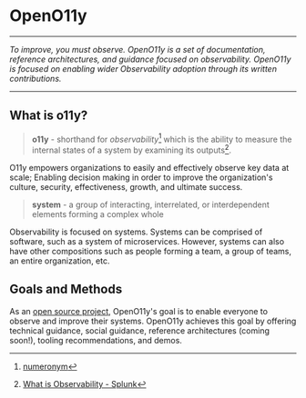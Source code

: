 # OpenO11y

---

*To improve, you must observe. OpenO11y is a set of documentation, reference
architectures, and guidance focused on observability. OpenO11y is focused on enabling
wider Observability adoption through its written contributions.*

---

## What is o11y?

> **o11y** - shorthand for *observability*[^1] which is the ability to measure the
> internal states of a system by examining its outputs[^2].

O11y empowers organizations to easily and effectively observe key data at scale; Enabling
decision making in order to improve the organization's culture, security, effectiveness,
growth, and ultimate success.

> **system** - a group of interacting, interrelated, or interdependent elements
> forming a complex whole

Observability is focused on systems. Systems can be comprised of software, such as a
system of microservices. However, systems can also have other compositions such as people
forming a team, a group of teams, an entire organization, etc.

## Goals and Methods

As an [open source project](https://github.com/liatrio/openo11y.dev), OpenO11y's goal is
to enable everyone to observe and improve their systems. OpenO11y achieves this goal by
offering technical guidance, social guidance, reference architectures (coming soon!),
tooling recommendations, and demos.

[^1]: [numeronym](https://en.wikipedia.org/wiki/Numeronym)

[^2]: [What is Observability - Splunk](https://www.splunk.com/en_us/data-insider/what-is-observability.html)
